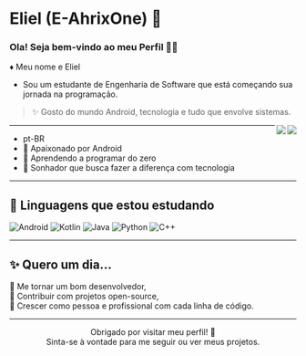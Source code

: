 # Eliel (E-AhrixOne) 🔭

### Ola! Seja bem-vindo ao meu Perfil 👋😸

♦️ Meu nome e Eliel 
- Sou um estudante de Engenharia de Software que está começando sua jornada na programação.  
> ✨ Gosto do mundo Android, tecnologia e tudo que envolve sistemas.

<img align="right" src="https://github-readme-stats.vercel.app/api?username=E-AhrixOne&show_icons=true&hide_border=true&icon_color=ffffff&title_color=8B0000&text_color=ffffff&bg_color=000000&include_all_commits=true&count_private=true&custom_title=Eliel~" />
<img align="right" src="https://github-readme-stats.vercel.app/api/top-langs/?username=E-AhrixOne&hide_border=true&title_color=8B0000&text_color=ffffff&bg_color=000000&layout=compact"/>

---

- pt-BR
- 📱 Apaixonado por Android
- 🧠 Aprendendo a programar do zero
- 🌌 Sonhador que busca fazer a diferença com tecnologia

---

## 📕 Linguagens que estou estudando

![Android](https://img.shields.io/badge/-Android-3ddc84?style=flat-square&logo=android&logoColor=fff)
![Kotlin](https://img.shields.io/badge/-Kotlin-7f52ff?style=flat-square&logo=kotlin&logoColor=fff)
![Java](https://img.shields.io/badge/-Java-f80000?style=flat-square&logo=oracle&logoColor=fff)
![Python](https://img.shields.io/badge/-Python-3776ab?style=flat-square&logo=python&logoColor=fff)
![C++](https://img.shields.io/badge/-C%2b%2b-00599c?style=flat-square&logo=C%2b%2b&logoColor=fff)

---

## ✨ Quero um dia...

🎯 Me tornar um bom desenvolvedor,  
🚀 Contribuir com projetos open-source,  
🌱 Crescer como pessoa e profissional com cada linha de código.

---

<p align="center">
  Obrigado por visitar meu perfil! 🌟<br>
  Sinta-se à vontade para me seguir ou ver meus projetos.
</p>
